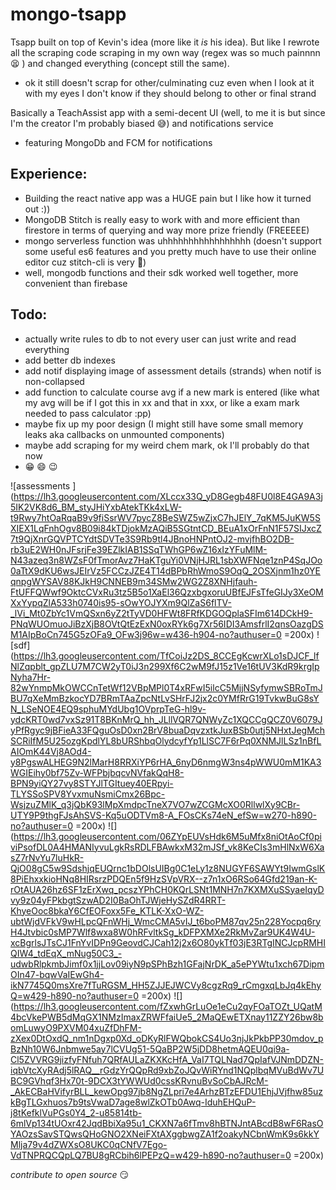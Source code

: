 # mongo-tsapp
Tsapp built on top of Kevin's idea (more like it *is* his idea). But like I rewrote all the scraping code scraping in my own way (regex was so much painnnn :tired_face: ) and changed everything (concept still the same). 
  - ok it still doesn't scrap for other/culminating cuz even when I look at it with my eyes I don't know if they should belong to other or final strand

Basically a TeachAssist app with a semi-decent UI (well, to me it is but since I'm the creator I'm probably biased :sweat_smile:) and notifications service 
 - featuring MongoDb and FCM for notifications


__Experience:__
-
- Building the react native app was a HUGE pain but I like how it turned out :))
- MongoDB Stitch is really easy to work with and more efficient than firestore in terms of querying and way more prize friendly (FREEEEE)
- mongo serverless function was uhhhhhhhhhhhhhhhhh (doesn't support some useful es6 features and you pretty much have to use their online editor cuz stitch-cli is very :thinking:)
- well, mongodb functions and their sdk worked well together, more convenient than firebase

__Todo:__
 -  
 - actually write rules to db to not every user can just write and read everything
 - add better db indexes
 - add notif displaying image of assessment details (strands) when notif is non-collapsed
 -  add function to calculate course avg if a new mark is entered (like what my avg will be if I got this in xx and that in xxx, or like a exam mark needed to pass calculator :pp)
 - maybe fix up my poor design (I might still have some small memory leaks aka callbacks on unmounted components)
 - maybe add scraping for my weird chem mark, ok I'll probably do that now
 - :grin: :smile: :wink:

![assessments ](https://lh3.googleusercontent.com/XLccx33Q_yD8Gegb48FU0l8E4GA9A3j5IK2VK8d6_BM_styJHiYxbAtekTKk4xLW-t9Rwy7htOaRqaB9v9fiSsrWV7pycZ8BeSWZ5wZjxC7hJElY_7qKM5JuKW5SXIEX1LqFnhOgv8B09i84kTDjokMzAQiB5SGtntCD_BEuA1xOrFnN1F57SIJxcZ7t9QjXnrGQVPTCYdtSDVTe3S9Rb9tl4JBnoHNPntOJ2-mvjfhBO2DB-rb3uE2WH0nJFsrjFe39EZlkIAB1SSqTWhGP6wZ16xIzYFuMlM-N43azeq3n8WZsF0fTmorAvz7HaKTguYi0VNjHJRL1sbXWFNqe1znP4SqJOo0aTtX9dKU6wsJEIrVz5FCCzJZE4T14dBPbRhWmoS9OqQ_2OSXjnm1hz0YEqnpgWYSAV88KJkH9CNNEB9m34SMw2WG2Z8XNHjfauh-FtUFFQWwf9OktcCVxRu3tz5B5o1XaEl36QzxbgxoruUBfEJFsTfeGIJy3XeOMXxYypqZlA533h0740is95-sOwYOJYXm9QlZaS6flTV-_lVi_Mt0ZbYc1VmQSxn6yZ2tTyVD0HFWt8FRfKDGOQplaSFIm614DCkH9-PNqWUOmuoJiBzXjB8OVtQtEzExN0oxRYk6g7Xr56IDI3AmsfrlI2qnsOazgDSM1AIpBoCn745G5zOFa9_OFw3j96w=w436-h904-no?authuser=0 =200x) ![sdf](https://lh3.googleusercontent.com/TfCoiJz2DS_8CCEgKcwrXLo1sDJCF_lfNlZqpblt_gpZLU7M7CW2yT0iJ3n299Xf6C2wM9fJ15z1Ve16tUV3KdR9krgIpNyha7Hr-82wYnmpMkOWCCnTetWf12VBpMPl0T4xRFwI5ilcC5MjjNSyfymwSBRoTmJBU7qXeMmBzkocYD7BRmTAaZpcNtLvSHrFJ2jx2c0YMfRrG19TvkwBuG8sYN_LSeNOE4EQ9sphuMYdUbg1OVprpTeG-hl9v-ydcKRT0wd7vxSz91T8BKnMrQ_hh_JLllVQR7QNWyZc1XQCCgQCZ0V6079JyPfRgyc9jBFieA33FQguOsD0xn2BrV8buaDqvzxtkJuxBSb0utj5NHxtJegMchSCRiIfM5U25ozgKpdlYL8bURShbqOlydcyfYp1LlSC7F6rPq0XNMJlLSz1nBfLAIOmK44Vj8AOd4-y8PgswALHEG9N2lMarH8RRXiYP6rHA_6nyD6nmgW3ns4pWWU0mM1KA3WGIEihy0bf75Zv-WFPbjbqcvNVfakQqH8-BPN9yiQY27vy8STYJlTGItuey40ERpyi-TLYSSoSPV8YvxmuNsmiCmx26Bpc-WsjzuZMlK_q3jQbK93lMpXmdpcTneX7VO7wZCGMcXO0RllwlXy9CBr-UTY9P9thgFJsAhSVS-Kq5uODTVm8-A_FOsCKs74eN_efSw=w270-h890-no?authuser=0 =200x) ![](https://lh3.googleusercontent.com/06ZYpEUVsHdk6M5uMfx8niOtAoCf0piviPsofDL0A4HMANIyvuLgkRsRDLFBAwkxM32mJSf_vk8KeCIs3mHlNxW6XasZ7rNvYu7luHkR-QjO08gC5w9SdshjqEUQrnc1bDOlsUIBg0C1eLy1z8NUGYF6SAWYt9IwmGslK8PiEhxxkioHNq8HIRsrzPDQEn5f9HzSVpVRX--z7n1xO6RSo64Gfd219an-K-rOtAUA26hz6SF1zErXwq_pcszYPhCH0KQrLSNt1MNH7n7KXMXuSSyaeIqyDvy9z04yFPkbgtSzwAD2I0BaOhTJWjeHySZdR4RRT-KhyeOoc8bkaY6CfEOFoxx5Fe_KTLK-XxO-WZ-ubtWjdVFkV9wHLpcQFnWHj_WmcCMA5vIJ_t6boPM87qv25n228Yocpq6ryH4Jtvbic0sMP7Wlf8wxa8W0hRFvltkSg_kDFPXMXe2RkMvZar9UK4W4U-xcBgrlsJTsCJ1FnYvIDPn9GeovdCJCah12j2x6O80ykTf03jE3RTgINCJcpRMHIQIW4_tdEqX_mNug50C3_-udwbRlpkmbJimf0x1jjLov09iyN9pSPhBzh1GFajNrDK_a5ePYWtu1xch67DipmOIn47-bqwVaIEwGh4-ikN7745Q0msXre7fTuRGSM_HH5ZJJEJWCVy8cgzRq9_rCmgxqLbJq4kEhyQ=w429-h890-no?authuser=0 =200x) ![](https://lh3.googleusercontent.com/fZxwhGrLuOe1eCu2qyFOaTOZt_UQatM4bcVkePWB5dMqGX1NMzImaxZRWFfaiUe5_2MaQEwETXnay11ZZY26bw8bomLuwyO9PXVM04xuZfDhFM-zXex0DtOxdQ_nm1nDgxp0Xd_oDKyRlFWQbokCS4Uo3njJkPkbPP30mdov_pBzNh10W6Jnbmwe5ay7lCVUg51-5QaBP2W5jDD8hetmAQEU0qi9a-Cl5ZVVRG9jizfyFNfuh7QRfAULaZKXKcHfA_VaI7TQLNad7QpIafVJNmDDZN-iqbVtcXyRAdj5lRAQ__rGdzYrQQpRd9xbZoJQvWiRYnd1NQplbqMVuBdWv7UBC9GVhqf3Hx70t-9DCX3tYWWUd0cssKRvnuBvSoCbAJRcM-_AkECBaHVifyrBLL_kewOpg97jb8NgZLpri7e4ArhzBTzEFDU1EhjJVjfhw85uzkBgTLGxhuos7b9tsVwaD7age8wlZkOTb0Awq-IduhEHQuP-j8tKefklVuPGs0Y4_2-u85814tb-6mlVp134tUOxr42JqdBbiXa95u1_CKXN7a6fTmv8hBTNJntABcdB8wF6RasOYAOzsSavSTQwsQHoGNO2XNeiFXtAXggbwgZA1f2oakyNCbnWmK9s6kkYMlja79v4dZWXsO8UKC0qCNfV7Ego-VdTNPRQCQpLQ7BU8gRCbih6lPEPzQ=w429-h890-no?authuser=0 =200x) 



*contribute to open source* :smirk: 
